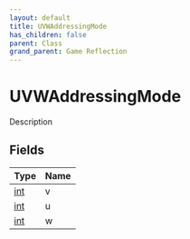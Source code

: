 ```yaml
---
layout: default
title: UVWAddressingMode
has_children: false
parent: Class
grand_parent: Game Reflection
---
```

# UVWAddressingMode
Description 

## Fields
| Type | Name |
|:-------------|:--------------|
| [int](/game-reflection/enums/int.md) | v |
| [int](/game-reflection/enums/int.md) | u |
| [int](/game-reflection/enums/int.md) | w |
